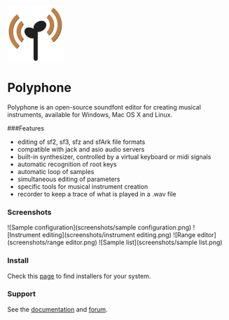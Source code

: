 ![logo](logo.png "logo")
# Polyphone

Polyphone is an open-source soundfont editor for creating musical instruments, available for Windows, Mac OS X and Linux.

###Features

 * editing of sf2, sf3, sfz and sfArk file formats
 * compatible with jack and asio audio servers
 * built-in synthesizer, controlled by a virtual keyboard or midi signals
 * automatic recognition of root keys
 * automatic loop of samples
 * simultaneous editing of parameters
 * specific tools for musical instrument creation
 * recorder to keep a trace of what is played in a .wav file

### Screenshots

![Sample configuration](screenshots/sample configuration.png) ![Instrument editing](screenshots/instrument editing.png)
![Range editor](screenshots/range editor.png) ![Sample list](screenshots/sample list.png)

### Install

Check this [page](http://polyphone-soundfonts.com/en/download) to find installers for your system.

### Support

See the [documentation](http://polyphone-soundfonts.com/en/documentation) and [forum](http://polyphone-soundfonts.com/en/forum).
